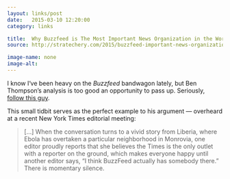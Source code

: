```yaml
---
layout: links/post
date:   2015-03-10 12:20:00
category: links

title:  Why Buzzfeed is The Most Important News Organization in the World
source: http://stratechery.com/2015/buzzfeed-important-news-organization-world/

image-name: none
image-alt:
---
```


I know I‘ve been heavy on the _Buzzfeed_ bandwagon lately, but Ben Thompson’s analysis is too good an opportunity to pass up. Seriously, [follow this guy](https://twitter.com/monkbent).

This small tidbit serves as the perfect example to his argument — overheard at a recent New York Times editorial meeting:

>[...] When the conversation turns to a vivid story from Liberia, where Ebola has overtaken a particular neighborhood in Monrovia, one editor proudly reports that she believes the Times is the only outlet with a reporter on the ground, which makes everyone happy until another editor says, “I think BuzzFeed actually has somebody there.” There is momentary silence.




